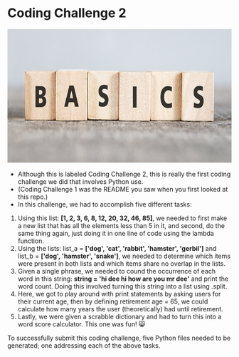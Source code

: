 # Coding Challenge 2

<p align="center">
  <img height="300" src="https://github.com/KelseyTichenor/NRS528_Class/blob/main/Images/basics.jpg?raw=true">
</p>

* Although this is labeled Coding Challenge 2, this is really the first coding challenge we did that involves Python use. 
* (Coding Challenge 1 was the README you saw when you first looked at this repo.)
* In this challenge, we had to accomplish five different tasks:
1. Using this list: **[1, 2, 3, 6, 8, 12, 20, 32, 46, 85]**, we needed to first make a new list that has all the elements less than 5 in it, and second, do the same thing again, just doing it in one line of code using the lambda function.
2. Using the lists: list_a = **['dog', 'cat', 'rabbit', 'hamster', 'gerbil']** and list_b = **['dog', 'hamster', 'snake']**, we needed to determine which items were present in both lists and which items share no overlap in the lists.
3. Given a single phrase, we needed to cound the occurrence of each word in this string: **string = 'hi dee hi how are you mr dee'** and print the word count. Doing this involved turning this string into a list using .split.
4. Here, we got to play around with print statements by asking users for their current age, then by defining retirement age = 65, we could calculate how many years the user (theoretically) had until retirement.
5. Lastly, we were given a scrabble dictionary and had to turn this into a word score calculator. This one was fun! :smile_cat:

To successfully submit this coding challenge, five Python files needed to be generated; one addressing each of the above tasks.
